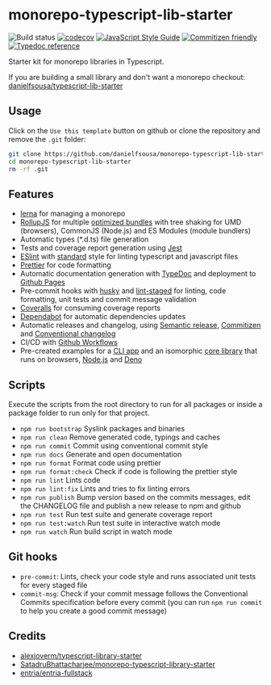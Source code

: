 # monorepo-typescript-lib-starter

![Build status](https://github.com/danielfsousa/monorepo-typescript-lib-starter/workflows/ci/badge.svg)
[![codecov](https://codecov.io/gh/danielfsousa/monorepo-typescript-lib-starter/branch/main/graph/badge.svg)](https://codecov.io/gh/danielfsousa/monorepo-typescript-lib-starter)
[![JavaScript Style Guide](https://img.shields.io/badge/code_style-standard-brightgreen.svg)](https://standardjs.com)
[![Commitizen friendly](https://img.shields.io/badge/commitizen-friendly-brightgreen.svg)](http://commitizen.github.io/cz-cli/)
[![Typedoc reference](https://img.shields.io/badge/typedoc-reference-informational)](https://danielfsousa.github.io/monorepo-typescript-lib-starter/)

Starter kit for monorepo libraries in Typescript.

If you are building a small library and don't want a monorepo checkout: [danielfsousa/typescript-lib-starter](https://github.com/danielfsousa/typescript-lib-starter)

## Usage

Click on the `Use this template` button on github or clone the repository and remove the `.git` folder:

```bash
git clone https://github.com/danielfsousa/monorepo-typescript-lib-starter --depth 1
cd monorepo-typescript-lib-starter
rm -rf .git
```

## Features

- [lerna]() for managing a monorepo
- [RollupJS]() for multiple [optimized bundles](https://2ality.com/2017/04/setting-up-multi-platform-packages.html) with tree shaking for UMD (browsers), CommonJS (Node.js) and ES Modules (module bundlers)
- Automatic types (\*.d.ts) file generation
- Tests and coverage report generation using [Jest]()
- [ESlint]() with [standard]() style for linting typescript and javascript files
- [Prettier]() for code formatting
- Automatic documentation generation with [TypeDoc]() and deployment to [Github Pages]()
- Pre-commit hooks with [husky]() and [lint-staged]() for linting, code formatting, unit tests and commit message validation
- [Coveralls]() for consuming coverage reports
- [Dependabot]() for automatic dependencies updates
- Automatic releases and changelog, using [Semantic release](), [Commitizen]() and [Conventional changelog]()
- CI/CD with [Github Workflows]()
- Pre-created examples for a [CLI app]() and an isomorphic [core library]() that runs on browsers, [Node.js]() and [Deno]()

## Scripts

Execute the scripts from the root directory to run for all packages or inside a package folder to run only for that project.

- `npm run bootstrap` Syslink packages and binaries
- `npm run clean` Remove generated code, typings and caches
- `npm run commit` Commit using conventional commit style
- `npm run docs` Generate and open documentation
- `npm run format` Format code using prettier
- `npm run format:check` Check if code is following the prettier style
- `npm run lint` Lints code
- `npm run lint:fix` Lints and tries to fix linting errors
- `npm run publish` Bump version based on the commits messages, edit the CHANGELOG file and publish a new release to npm and github
- `npm run test` Run test suite and generate coverage report
- `npm run test:watch` Run test suite in interactive watch mode
- `npm run watch` Run build script in watch mode

## Git hooks

- `pre-commit`: Lints, check your code style and runs associated unit tests for every staged file
- `commit-msg`: Check if your commit message follows the Conventional Commits specification before every commit (you can run `npm run commit` to help you create a good commit message)

## Credits

- [alexjoverm/typescript-library-starter](https://github.com/alexjoverm/typescript-library-starter)
- [SatadruBhattacharjee/monorepo-typescript-library-starter](https://github.com/SatadruBhattacharjee/monorepo-typescript-library-starter/)
- [entria/entria-fullstack](https://github.com/entria/entria-fullstack)
